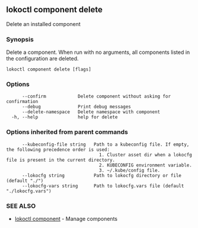 ## lokoctl component delete

Delete an installed component

### Synopsis

Delete a component.
When run with no arguments, all components listed in the configuration are deleted.

```
lokoctl component delete [flags]
```

### Options

```
      --confirm            Delete component without asking for confirmation
      --debug              Print debug messages
      --delete-namespace   Delete namespace with component
  -h, --help               help for delete
```

### Options inherited from parent commands

```
      --kubeconfig-file string   Path to a kubeconfig file. If empty, the following precedence order is used:
                                   1. Cluster asset dir when a lokocfg file is present in the current directory.
                                   2. KUBECONFIG environment variable.
                                   3. ~/.kube/config file.
      --lokocfg string           Path to lokocfg directory or file (default "./")
      --lokocfg-vars string      Path to lokocfg.vars file (default "./lokocfg.vars")
```

### SEE ALSO

* [lokoctl component](lokoctl_component.md)	 - Manage components

